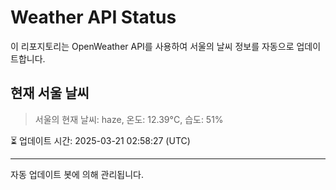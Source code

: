 
# Weather API Status

이 리포지토리는 OpenWeather API를 사용하여 서울의 날씨 정보를 자동으로 업데이트합니다.

## 현재 서울 날씨
> 서울의 현재 날씨: haze, 온도: 12.39°C, 습도: 51%

⏳ 업데이트 시간: 2025-03-21 02:58:27 (UTC)

---
자동 업데이트 봇에 의해 관리됩니다.
